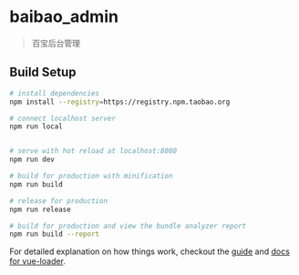 # baibao_admin

> 百宝后台管理

## Build Setup

``` bash
# install dependencies
npm install --registry=https://registry.npm.taobao.org

# connect localhost server
npm run local


# serve with hot reload at localhost:8080
npm run dev

# build for production with minification
npm run build

# release for production
npm run release

# build for production and view the bundle analyzer report
npm run build --report
```

For detailed explanation on how things work, checkout the [guide](http://vuejs-templates.github.io/webpack/) and [docs for vue-loader](http://vuejs.github.io/vue-loader).
